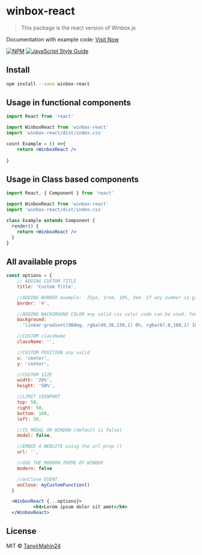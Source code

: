 # winbox-react

> This package is the react version of Winbox.js

Documentation with example code: [Visit Now](https://tanvirmahin24.github.io/winbox-react/)

[![NPM](https://img.shields.io/npm/v/winbox-react.svg)](https://www.npmjs.com/package/winbox-react) [![JavaScript Style Guide](https://img.shields.io/badge/code_style-standard-brightgreen.svg)](https://standardjs.com)

## Install

```bash
npm install --save winbox-react
```
## Usage in functional components

```jsx
import React from 'react'

import WinboxReact from 'winbox-react'
import 'winbox-react/dist/index.css'

cosnt Example = () =>{
    return <WinboxReact />
  
}
```

## Usage in Class based components

```jsx
import React, { Component } from 'react'

import WinboxReact from 'winbox-react'
import 'winbox-react/dist/index.css'

class Example extends Component {
  render() {
    return <WinboxReact />
  }
}
```

## All available props

```jsx
const options = {
    // ADDING CUSTOM TITLE
    title: 'Custom Title',

    //ADDING BORDER example:  25px, 1rem, 10%, 3em. If any number is given it will be count as pixels
    border: '4',

    //ADDING BACKGROUND COLOR any valid css color code can be used. You also can use gradients.
    background:
      'linear-gradient(90deg, rgba(49,36,239,1) 0%, rgba(67,0,168,1) 100%)',

    //CUSTOM className
    className: '',

    //CUSTOM POSITION any valid
    x: 'center',
    y: 'center',

    //CUSTOM SIZE
    width: '20%',
    height: '50%',

    //LIMIT VIEWPORT
    top: 50,
    right: 50,
    bottom: 100,
    left: 50,

    //IS MODAL OR WINDOW (default is false)
    modal: false,

    //EMBED A WEBSITE using the url prop ()
    url: '',

    //USE THE MODERN THEME OF WINBOX
    modern: false

    //onClose EVENT
    onClose: myCustomFunction()
  }

  <WinboxReact {...options}>
          <h4>Lorem ipsum dolor sit amet</h4>
  </WinboxReact>
```

## License

MIT © [TanvirMahin24](https://github.com/TanvirMahin24)
